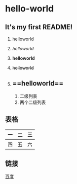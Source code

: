 # hello-world
## It's my first README!
1. helloworld
2. *helloworld*
3. **helloworld**
4. ~~helloworld~~
6. ==helloworld==
   ---
   
	1. 二级列表
    2. 两个二级列表
## 表格
一|二|三|
---|---|---|
四|五|六|
## 链接
[百度](www.baidu.com)
